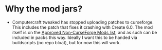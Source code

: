 # Why the mod jars?
- Computercraft tweaked has stopped uploading patches to curseforge. This includes the patch that fixes it crashing with Create 6.0. The mod itself is on the [Approved Non-CurseForge Mods list](https://support.curseforge.com/en/support/solutions/articles/9000197913-non-curseforge-mods), and as such can be included in packs this way. Ideally I want this to be handed via buildscripts (no repo bloat), but for now this will work.
